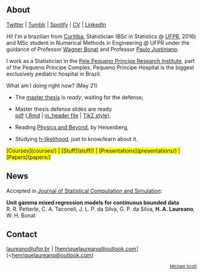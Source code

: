 ## About

[Twitter](https://twitter.com/hap_laureano) |
[Tumblr](tumblr/) |
[Spotify](https://open.spotify.com/user/12147941733) |
[CV](vitae.pdf) |
[LinkedIn](https://www.linkedin.com/in/henrique-laureano-025328179/)

Hi! I'm a brazilian from [Curitiba](https://goo.gl/K1Qcdv), Statistician
(BSc in Statistics @ [UFPR](https://goo.gl/DtVAbi), 2016) and MSc
student in Numerical Methods in Engineering @ UFPR under the guidance of
Professor [Wagner Bonat](http://www.leg.ufpr.br/~wagner/) and Professor
[Paulo Justiniano](http://leg.ufpr.br/~paulojus/).

I work as a Statistician in the [Pele Pequeno Príncipe Research
Institute](http://www.pelepequenoprincipe.org.br/), part of the Pequeno
Príncipe Complex. Pequeno Príncipe Hospital is the biggest exclusively
pediatric hospital in Brazil.

What am I doing right now? (May 21)

+ The [master thesis](THESIS/thesis/thesis.pdf) is *ready*,
  waiting for the defense;

+ Master thesis defense slides are ready\
  [pdf](THESIS/aqua/slides.pdf)
  ([.Rmd](THESIS/aqua/slides.Rmd) |
   [in_header file](THESIS/aqua/beamerheader.txt) |
   [TikZ style](THESIS/aqua/tikzit.sty));

+ Reading
  [Physics and Beyond](https://en.wikipedia.org/wiki/Physics_and_Beyond),
  by Heisenberg,

+ Studying
  [h-likelihood](https://www.amazon.com/Generalized-Linear-Models-Random-Effects/dp/1498720617/ref=sr_1_1?crid=3GYWLSOWV3JVP&dchild=1&keywords=Generalized+Linear+Models+with+Random+Effects%3A+Unified+Analysis+via+H-likelihood%2C+Second+Edition&qid=1620398604&sprefix=physics+and+beyond+%2Caps%2C274&sr=8-1),
  just to know/learn about it.

<span style="background-color: #FFFF00">
      [Courses](courses/) |
      [Stuff](stuff/) |
      [Presentations](presentations/) |
      [Papers](papers/)</span>

## News

Accepted in
[Journal of Statistical Computation and Simulation](https://www.google.com/search?q=journal+of+statistical+computation+and+simulation):

**Unit gamma mixed regression models for continuous bounded data**\
R. R. Petterle, C. A. Taconeli, J. L. P. da Silva, G. P. da Silva,
**H. A. Laureano**, W. H. Bonat

## Contact

[laureano@ufpr.br](laureano@ufpr.br) |
[henriquelaureano@outlook.com](<henriquelaureano@outlook.com)

<!-- font-size default: 14px -->
<p><a href="mike.html" style="float: right; font-size: 11px">
    Michael Scott</a></p>
